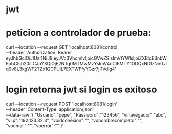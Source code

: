 # jwt

# peticion a controlador de prueba:

curl --location --request GET 'localhost:8081/control' \
--header 'Authorization: Bearer eyJhbGciOiJIUzI1NiJ9.eyJVc3VhcmlvIjoicGVwZSIsImVtYWlsIjoiZXBlcEBnbWFpbC5jb20iLCJpYXQiOjE2NTg0MTMwMzYsImV4cCI6MTY1ODQxNDIzNn0.Jq0v8L3kgWF2TZx1QCPUiL7EXTWFfyYGzr7jI1Vdlg4'

# login retorna jwt si login es exitoso
curl --location --request POST 'localhost:8081/login' \
--header 'Content-Type: application/json' \
--data-raw '{
"Usuario":"pepe",
"Password":"123456",
"vinavegador":"abc",
"viip":"192.123.32.3",
"voidconexion":"",
"vonombrecompleto":"",
"voemail":"",
"voerror":""
}'